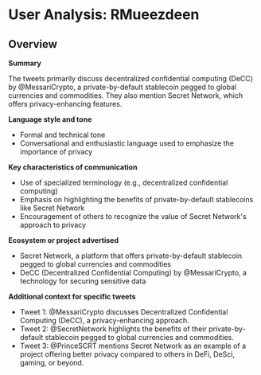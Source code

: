 # User Analysis: RMueezdeen

## Overview

**Summary**

The tweets primarily discuss decentralized confidential computing (DeCC) by @MessariCrypto, a private-by-default stablecoin pegged to global currencies and commodities. They also mention Secret Network, which offers privacy-enhancing features.

**Language style and tone**

* Formal and technical tone
* Conversational and enthusiastic language used to emphasize the importance of privacy

**Key characteristics of communication**

* Use of specialized terminology (e.g., decentralized confidential computing)
* Emphasis on highlighting the benefits of private-by-default stablecoins like Secret Network
* Encouragement of others to recognize the value of Secret Network's approach to privacy

**Ecosystem or project advertised**

* Secret Network, a platform that offers private-by-default stablecoin pegged to global currencies and commodities
* DeCC (Decentralized Confidential Computing) by @MessariCrypto, a technology for securing sensitive data

**Additional context for specific tweets**

* Tweet 1: @MessariCrypto discusses Decentralized Confidential Computing (DeCC), a privacy-enhancing approach.
* Tweet 2: @SecretNetwork highlights the benefits of their private-by-default stablecoin pegged to global currencies and commodities.
* Tweet 3: @PrinceSCRT mentions Secret Network as an example of a project offering better privacy compared to others in DeFi, DeSci, gaming, or beyond.